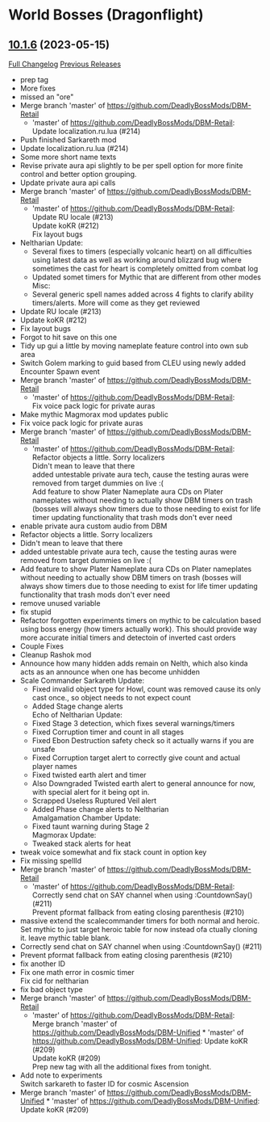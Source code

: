# <DBM> World Bosses (Dragonflight)

## [10.1.6](https://github.com/DeadlyBossMods/DBM-Retail/tree/10.1.6) (2023-05-15)
[Full Changelog](https://github.com/DeadlyBossMods/DBM-Retail/compare/10.1.5...10.1.6) [Previous Releases](https://github.com/DeadlyBossMods/DBM-Retail/releases)

- prep tag  
- More fixes  
- missed an "ore"  
- Merge branch 'master' of https://github.com/DeadlyBossMods/DBM-Retail  
    * 'master' of https://github.com/DeadlyBossMods/DBM-Retail:  
      Update localization.ru.lua (#214)  
- Push finished Sarkareth mod  
- Update localization.ru.lua (#214)  
- Some more short name texts  
- Revise private aura api slightly to be per spell option for more finite control and better option grouping.  
- Update private aura api calls  
- Merge branch 'master' of https://github.com/DeadlyBossMods/DBM-Retail  
    * 'master' of https://github.com/DeadlyBossMods/DBM-Retail:  
      Update RU locale (#213)  
      Update koKR (#212)  
      Fix layout bugs  
- Neltharian Update:  
     - Several fixes to timers (especially volcanic heart) on all difficulties using latest data as well as working around blizzard bug where sometimes the cast for heart is completely omitted from combat log  
     - Updated somet timers for Mythic that are different from other modes  
    Misc:  
     - Several generic spell names added across 4 fights to clarify ability timers/alerts. More will come as they get reviewed  
- Update RU locale (#213)  
- Update koKR (#212)  
- Fix layout bugs  
- Forgot to hit save on this one  
- Tidy up gui a little by moving nameplate feature control into own sub area  
- Switch Golem marking to guid based from CLEU using newly added Encounter Spawn event  
- Merge branch 'master' of https://github.com/DeadlyBossMods/DBM-Retail  
    * 'master' of https://github.com/DeadlyBossMods/DBM-Retail:  
      Fix voice pack logic for private auras  
- Make mythic Magmorax mod updates public  
- Fix voice pack logic for private auras  
- Merge branch 'master' of https://github.com/DeadlyBossMods/DBM-Retail  
    * 'master' of https://github.com/DeadlyBossMods/DBM-Retail:  
      Refactor objects a little. Sorry localizers  
      Didn't mean to leave that there  
      added untestable private aura tech, cause the testing auras were removed from target dummies on live :(  
      Add feature to show Plater Nameplate aura CDs on Plater nameplates without needing to actually show DBM timers on trash (bosses will always show timers due to those needing to exist for life timer updating functionality that trash mods don't ever need  
- enable private aura custom audio from DBM  
- Refactor objects a little. Sorry localizers  
- Didn't mean to leave that there  
- added untestable private aura tech, cause the testing auras were removed from target dummies on live :(  
- Add feature to show Plater Nameplate aura CDs on Plater nameplates without needing to actually show DBM timers on trash (bosses will always show timers due to those needing to exist for life timer updating functionality that trash mods don't ever need  
- remove unused variable  
- fix stupid  
- Refactor forgotten experiments timers on mythic to be calculation based using boss energy (how timers actually work). This should provide way more accurate initial timers and detectoin of inverted cast orders  
- Couple Fixes  
- Cleanup Rashok mod  
- Announce how many hidden adds remain on Nelth, which also kinda acts as an announce when one has become unhidden  
- Scale Commander Sarkareth Update:  
     - Fixed invalid object type for Howl, count was removed cause its only cast once., so object needs to not expect count  
     - Added Stage change alerts  
    Echo of Neltharian Update:  
     - Fixed Stage 3 detection, which fixes several warnings/timers  
     - Fixed Corruption timer and count in all stages  
     - Fixed Ebon Destruction safety check so it actually warns if you are unsafe  
     - Fixed Corruption target alert to correctly give count and actual player names  
     - Fixed twisted earth alert and timer  
     - Also Downgraded Twisted earth alert to general announce for now, with special alert for it being opt in.  
     - Scrapped Useless Ruptured Veil alert  
     - Added Phase change alerts to Neltharian  
    Amalgamation Chamber Update:  
     - Fixed taunt warning during Stage 2  
    Magmorax Update:  
     - Tweaked stack alerts for heat  
- tweak voice somewhat and fix stack count in option key  
- Fix missing spellId  
- Merge branch 'master' of https://github.com/DeadlyBossMods/DBM-Retail  
    * 'master' of https://github.com/DeadlyBossMods/DBM-Retail:  
      Correctly send chat on SAY channel when using :CountdownSay() (#211)  
      Prevent pformat fallback from eating closing parenthesis (#210)  
- massive extend the scalecommander timers for both normal and heroic.  
    Set mythic to just target heroic table for now instead ofa ctually cloning it. leave mythic table blank.  
- Correctly send chat on SAY channel when using :CountdownSay() (#211)  
- Prevent pformat fallback from eating closing parenthesis (#210)  
- fix another ID  
- Fix one math error in cosmic timer  
    Fix cid for neltharian  
- fix bad object type  
- Merge branch 'master' of https://github.com/DeadlyBossMods/DBM-Retail  
    * 'master' of https://github.com/DeadlyBossMods/DBM-Retail:  
      Merge branch 'master' of https://github.com/DeadlyBossMods/DBM-Unified * 'master' of https://github.com/DeadlyBossMods/DBM-Unified: Update koKR (#209)  
      Update koKR (#209)  
      Prep new tag with all the additional fixes from tonight.  
- Add note to experiments  
    Switch sarkareth to faster ID for cosmic Ascension  
- Merge branch 'master' of https://github.com/DeadlyBossMods/DBM-Unified * 'master' of https://github.com/DeadlyBossMods/DBM-Unified: Update koKR (#209)  
